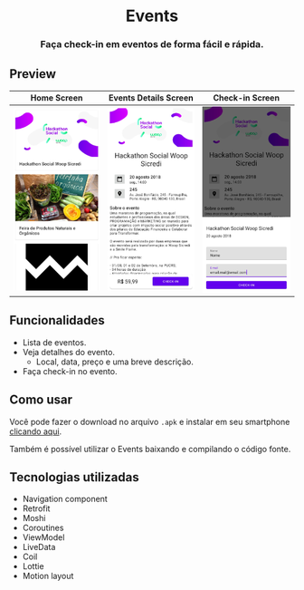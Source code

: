 
<h1 align="center">
  <br>
  Events
  <br>
</h1>

<h3 align="center">
Faça check-in em eventos de forma fácil e rápida.
</h3>

## Preview

| Home Screen | Events Details Screen | Check-in Screen |
|---|---|---|
| ![home](https://github.com/mateus-l-caetano/Events/blob/master/preview/home.jpg) | ![details](https://github.com/mateus-l-caetano/Events/blob/master/preview/details.jpg) | ![checkin](https://github.com/mateus-l-caetano/Events/blob/master/preview/checkin.jpg) |

## Funcionalidades

- Lista de eventos.
- Veja detalhes do evento.
    - Local, data, preço e uma breve descrição.
- Faça check-in no evento.

## Como usar

Você pode fazer o download no arquivo `.apk` e instalar em seu smartphone [clicando aqui](https://drive.google.com/file/d/1TgEdTr3OET_xR_MaaT632D3x2PDshMBS/view?usp=sharing).

Também é possível utilizar o Events baixando e compilando o código fonte.

## Tecnologias utilizadas

- Navigation component
- Retrofit
- Moshi
- Coroutines
- ViewModel
- LiveData
- Coil
- Lottie
- Motion layout
